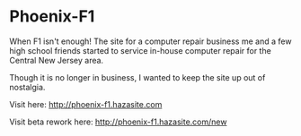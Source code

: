 Phoenix-F1
==========

When F1 isn't enough!  The site for a computer repair business me and a few high school friends started to service in-house computer repair for the Central New Jersey area.

Though it is no longer in business, I wanted to keep the site up out of nostalgia.

Visit here:  http://phoenix-f1.hazasite.com

Visit beta rework here:  http://phoenix-f1.hazasite.com/new
